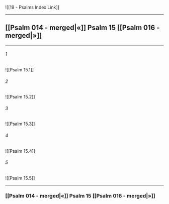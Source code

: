 ![[19 - Psalms Index Link]]

---
##  [[Psalm 014 - merged|«]] Psalm 15 [[Psalm 016 - merged|»]]

---

###### 1
![[Psalm 15.1]] 

###### 2
![[Psalm 15.2]] 

###### 3
![[Psalm 15.3]] 

###### 4
![[Psalm 15.4]]

###### 5 
![[Psalm 15.5]] 


---
###  [[Psalm 014 - merged|«]] Psalm 15 [[Psalm 016 - merged|»]]